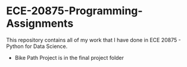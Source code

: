 # ECE-20875-Programming-Assignments

This repository contains all of my work that I have done in ECE 20875 - Python for Data Science.
  * Bike Path Project is in the final project folder

